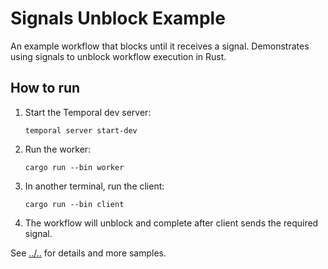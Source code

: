 # Signals Unblock Example

An example workflow that blocks until it receives a signal. Demonstrates using signals to unblock workflow execution in Rust.

## How to run

1. Start the Temporal dev server:
   ```
   temporal server start-dev
   ```
2. Run the worker:
   ```
   cargo run --bin worker
   ```
3. In another terminal, run the client:
   ```
   cargo run --bin client
   ```
4. The workflow will unblock and complete after client sends the required signal.

See [../..](../../README.md) for details and more samples.
